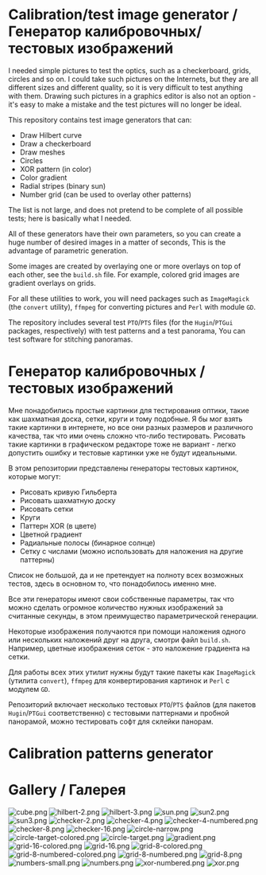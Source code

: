 # Calibration/test image generator / Генератор калибровочных/тестовых изображений

I needed simple pictures to test the optics, such as a checkerboard, grids, circles and so on.
I could take such pictures on the Internets, but they are all different sizes and different quality, so it is very difficult to test anything with them.
Drawing such pictures in a graphics editor is also not an option - it's easy to make a mistake and the test pictures will no longer be ideal.

This repository contains test image generators that can:

* Draw Hilbert curve
* Draw a checkerboard
* Draw meshes
* Circles
* XOR pattern (in color)
* Color gradient
* Radial stripes (binary sun)
* Number grid (can be used to overlay other patterns)

The list is not large, and does not pretend to be complete of all possible tests; here is basically what I needed.

All of these generators have their own parameters, so you can create a huge number of desired images in a matter of seconds,
This is the advantage of parametric generation.

Some images are created by overlaying one or more overlays on top of each other, see the `build.sh` file. For example, colored
grid images are gradient overlays on grids.

For all these utilities to work, you will need packages such as `ImageMagick` (the `convert` utility), `ffmpeg` for converting pictures and `Perl` with
module `GD`.

The repository includes several test `PTO`/`PTS` files (for the `Hugin`/`PTGui` packages, respectively) with test patterns and a test panorama,
You can test software for stitching panoramas.

# Генератор калибровочных / тестовых изображений

Мне понадобились простые картинки для тестирования оптики, такие как шахматная доска, сетки, круги и тому подобные.
Я бы мог взять такие картинки в интернете, но все они разных размеров и различного качества, так что ими очень сложно что-либо тестировать.
Рисовать такие картинки в графическом редакторе тоже не вариант - легко допустить ошибку и тестовые картинки уже не будут идеальными.

В этом репозитории представлены генераторы тестовых картинок, которые могут:

* Рисовать кривую Гильберта
* Рисовать шахматную доску
* Рисовать сетки
* Круги
* Паттерн XOR (в цвете)
* Цветной градиент
* Радиальные полосы (бинарное солнце)
* Сетку с числами (можно использовать для наложения на другие паттерны)

Список не большой, да и не претендует на полноту всех возможных тестов, здесь в основном то, что понадобилось именно мне.

Все эти генераторы имеют свои собственные параметры, так что можно сделать огромное количество нужных изображений за считанные секунды,
в этом преимущество параметрической генерации.

Некоторые изображения получаются при помощи наложения одного или нескольких наложений друг на друга, смотри файл `build.sh`. Например, цветные
изображения сеток - это наложение градиента на сетки.

Для работы всех этих утилит нужны будут такие пакеты как `ImageMagick` (утилита `convert`), `ffmpeg` для конвертирования картинок и `Perl` с
модулем `GD`.

Репозиторий включает несколько тестовых `PTO`/`PTS` файлов (для пакетов `Hugin`/`PTGui` соответственно) с тестовыми паттернами и пробной панорамой,
можно тестировать софт для склейки панорам.

# Calibration patterns generator

# Gallery / Галерея

![cube.png](./cube.png)
![hilbert-2.png](./hilbert-2.png)
![hilbert-3.png](./hilbert-3.png)
![sun.png](./sun.png)
![sun2.png](./sun2.png)
![sun3.png](./sun3.png)
![checker-2.png](./checker-2.png)
![checker-4.png](./checker-4.png)
![checker-4-numbered.png](./checker-4-numbered.png)
![checker-8.png](./checker-8.png)
![checker-16.png](./checker-16.png)
![circle-narrow.png](./circle-narrow.png)
![circle-target-colored.png](./circle-target-colored.png)
![circle-target.png](./circle-target.png)
![gradient.png](./gradient.png)
![grid-16-colored.png](./grid-16-colored.png)
![grid-16.png](./grid-16.png)
![grid-8-colored.png](./grid-8-colored.png)
![grid-8-numbered-colored.png](./grid-8-numbered-colored.png)
![grid-8-numbered.png](./grid-8-numbered.png)
![grid-8.png](./grid-8.png)
![numbers-small.png](./numbers-small.png)
![numbers.png](./numbers.png)
![xor-numbered.png](./xor-numbered.png)
![xor.png](./xor.png)
